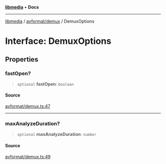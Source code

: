 [**libmedia**](../../../README.md) • **Docs**

***

[libmedia](../../../README.md) / [avformat/demux](../README.md) / DemuxOptions

# Interface: DemuxOptions

## Properties

### fastOpen?

> `optional` **fastOpen**: `boolean`

#### Source

[avformat/demux.ts:47](https://github.com/zhaohappy/libmedia/blob/b4bb608d2b1c00d036d73fc8d222b1a97be53694/src/avformat/demux.ts#L47)

***

### maxAnalyzeDuration?

> `optional` **maxAnalyzeDuration**: `number`

#### Source

[avformat/demux.ts:49](https://github.com/zhaohappy/libmedia/blob/b4bb608d2b1c00d036d73fc8d222b1a97be53694/src/avformat/demux.ts#L49)
